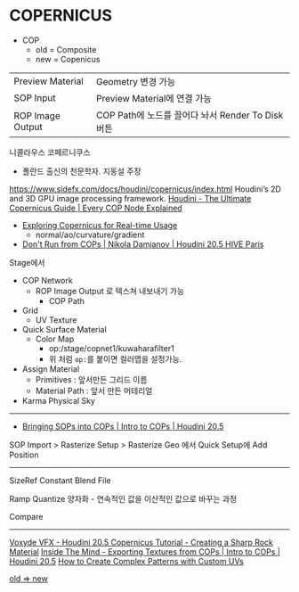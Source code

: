 # COPERNICUS

- COP
  - old = Composite
  - new = Copenicus

|                  |                                                  |
| ---------------- | ------------------------------------------------ |
| Preview Material | Geometry 변경 가능                               |
| SOP Input        | Preview Material에 연결 가능                     |
| ROP Image Output | COP Path에 노드를 끌어다 놔서 Render To Disk버튼 |


니콜라우스 코페르니쿠스
 - 폴란드 출신의 천문학자. 지동설 주장

https://www.sidefx.com/docs/houdini/copernicus/index.html
    Houdini’s 2D and 3D GPU image processing framework.
[Houdini - The Ultimate Copernicus Guide | Every COP Node Explained](https://www.youtube.com/watch?v=ZPL215vfNwg)
- [Exploring Copernicus for Real-time Usage](https://www.youtube.com/watch?v=Vn6SNJjXC8c)
  - normal/ao/curvature/gradient
- [Don't Run from COPs | Nikola Damjanov | Houdini 20.5 HIVE Paris](https://www.youtube.com/watch?v=HCJcc4rYQ3s)


Stage에서
- COP Network
  - ROP Image Output 로 텍스쳐 내보내기 가능
    - COP Path
- Grid
  - UV Texture
- Quick Surface Material
  - Color Map
    - op:/stage/copnet1/kuwaharafilter1
    - 위 처럼 `op:`를 붙이면 컬러맵을 설정가능.
- Assign Material
  - Primitives : 앞서만든 그리드 이름
  - Material Path : 앞서 만든 머테리얼
- Karma Physical Sky


---

- [Bringing SOPs into COPs | Intro to COPs | Houdini 20.5](https://www.youtube.com/watch?v=NgeQ72PLHQs)

SOP Import > Rasterize Setup > Rasterize Geo 에서 Quick Setup에 Add Position

---

SizeRef
Constant
Blend
File

Ramp
Quantize 양자화 - 연속적인 값을 이산적인 값으로 바꾸는 과정

Compare

---


[Voxyde VFX - Houdini 20.5 Copernicus Tutorial - Creating a Sharp Rock Material](https://www.youtube.com/watch?v=lAkKisYM9Xo)
[Inside The Mind - Exporting Textures from COPs | Intro to COPs | Houdini 20.5](https://www.youtube.com/watch?v=iGkl5VV3m8M)
[How to Create Complex Patterns with Custom UVs](https://www.youtube.com/watch?v=GQY1nF_0ZCA)


[old => new](https://www.sidefx.com/docs/houdini/copernicus/transition.html)
